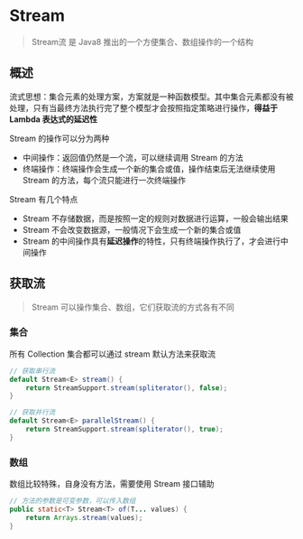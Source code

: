 # Stream

> Stream流 是 Java8 推出的一个方便集合、数组操作的一个结构

## 概述

流式思想：集合元素的处理方案，方案就是一种函数模型。其中集合元素都没有被处理，只有当最终方法执行完了整个模型才会按照指定策略进行操作，**得益于 Lambda 表达式的延迟性**

Stream 的操作可以分为两种

- 中间操作：返回值仍然是一个流，可以继续调用 Stream 的方法
- 终端操作：终端操作会生成一个新的集合或值，操作结束后无法继续使用 Stream 的方法，每个流只能进行一次终端操作

Stream 有几个特点

- Stream 不存储数据，而是按照一定的规则对数据进行运算，一般会输出结果
- Stream 不会改变数据源，一般情况下会生成一个新的集合或值
- Stream 的中间操作具有**延迟操作**的特性，只有终端操作执行了，才会进行中间操作



## 获取流

> Stream 可以操作集合、数组，它们获取流的方式各有不同

### 集合

所有 Collection 集合都可以通过 stream 默认方法来获取流

```java
// 获取串行流
default Stream<E> stream() {
    return StreamSupport.stream(spliterator(), false);
}

// 获取并行流
default Stream<E> parallelStream() {
    return StreamSupport.stream(spliterator(), true);
}
```

### 数组

数组比较特殊，自身没有方法，需要使用 Stream 接口辅助

```java
// 方法的参数是可变参数，可以传入数组
public static<T> Stream<T> of(T... values) {
    return Arrays.stream(values);
}
```

